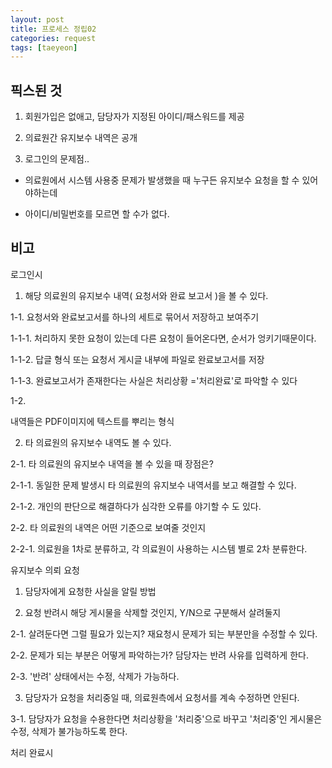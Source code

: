 ```yaml
---
layout: post
title: 프로세스 정립02
categories: request
tags: [taeyeon]
---
```


## 픽스된 것

1. 회원가입은 없애고, 담당자가 지정된 아이디/패스워드를 제공

2. 의료원간 유지보수 내역은 공개

3. 로그인의 문제점..

- 의료원에서 시스템 사용중 문제가 발생했을 때 누구든 유지보수 요청을 할 수 있어야하는데

- 아이디/비밀번호를 모르면 할 수가 없다.


## 비고

로그인시 

1. 해당 의료원의 유지보수 내역( 요청서와 완료 보고서 )을 볼 수 있다.

1-1. 요청서와 완료보고서를 하나의 세트로 묶어서 저장하고 보여주기

1-1-1. 처리하지 못한 요청이 있는데 다른 요청이 들어온다면, 순서가 엉키기때문이다.

1-1-2. 답글 형식 또는 요청서 게시글 내부에 파일로 완료보고서를 저장

1-1-3. 완료보고서가 존재한다는 사실은 처리상황 ='처리완료'로 파악할 수 있다

1-2. 

내역들은 PDF이미지에 텍스트를 뿌리는 형식 

2. 타 의료원의 유지보수 내역도 볼 수 있다.

2-1. 타 의료원의 유지보수 내역을 볼 수 있을 때 장점은?

2-1-1. 동일한 문제 발생시 타 의료원의 유지보수 내역서를 보고 해결할 수 있다.

2-1-2. 개인의 판단으로 해결하다가 심각한 오류를 야기할 수 도 있다.

2-2. 타 의료원의 내역은 어떤 기준으로 보여줄 것인지

2-2-1. 의료원을 1차로 분류하고, 각 의료원이 사용하는 시스템 별로 2차 분류한다.


유지보수 의뢰 요청

1. 담당자에게 요청한 사실을 알릴 방법

2. 요청 반려시 해당 게시물을 삭제할 것인지, Y/N으로 구분해서 살려둘지

2-1. 살려둔다면 그럴 필요가 있는지? 재요청시 문제가 되는 부분만을 수정할 수 있다.

2-2. 문제가 되는 부분은 어떻게 파악하는가? 담당자는 반려 사유를 입력하게 한다.

2-3. '반려' 상태에서는 수정, 삭제가 가능하다.

3. 담당자가 요청을 처리중일 때, 의료원측에서 요청서를 계속 수정하면 안된다.

3-1. 담당자가 요청을 수용한다면 처리상황을 '처리중'으로 바꾸고 '처리중'인 게시물은 수정, 삭제가 불가능하도록 한다.


처리 완료시
